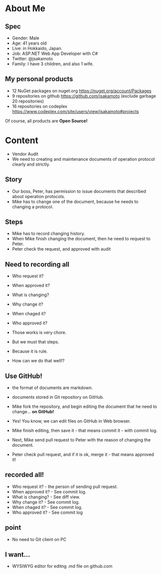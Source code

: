 # About Me

## Spec
- Gender: Male
- Age: 41 years old
- Live: in Hokkaido, Japan.
- Job: ASP.NET Web App Developer with C#
- Twitter: @jsakamoto
- Family: I have 3 children, and also 1 wife.

## My personal products

- 12 NuGet packages on nuget.org https://nuget.org/account/Packages
- 9 repositories on github https://github.com/jsakamoto (exclude garbage 20 repositories)
- 16 repositories on codeplex https://www.codeplex.com/site/users/view/jsakamoto#projects

Of course, all products are **Open Source!**

# Content

- Vendor Audit
- We need to creating and maintenance documents of operation protocol clearly and strictly.

## Story

- Our boss, Peter, has permission to issue documents that described about operation protocols.
- Mike has to change one of the document, because he needs to changing a protocol.

## Steps

- Mike has to record changing history.
- When Mike finish changing the document, then he need to request to Peter.
- Peter check the request, and approved with audit

## Need to recording all

- Who request it? 
- When approved it?
- What is changing?
- Why change it?
- When chaged it? 
- Who approved it?


- Those works is very chore.
- But we must that steps.
- Because it is rule.
- How can we do that well!?

## Use GitHub!

- the format of documents are markdown.
- documents stored in Git repository on GitHub.

- Mike fork the repository, and begin editing the document that he need to change... **on GitHub!**
- Yes! You know, we can edit files on GitHub in Web browser.
- Mike finish editing, then save it - that means commit it - with commit log.
- Next, Mike send pull request to Peter with the reason of changing the document.
- Peter check pull request, and if it is ok, merge it - that means approved it!

## recorded all!

- Who request it? - the person of sending pull request.
- When approved it? - See commit log.
- What is changing? - See diff view.
- Why change it? - See commit log.
- When chaged it? - See commit log.
- Who approved it? - See commit log

## point

- No need to Git client on PC


## I want...

- WYSIWYG editor for editng .md file on github.com
